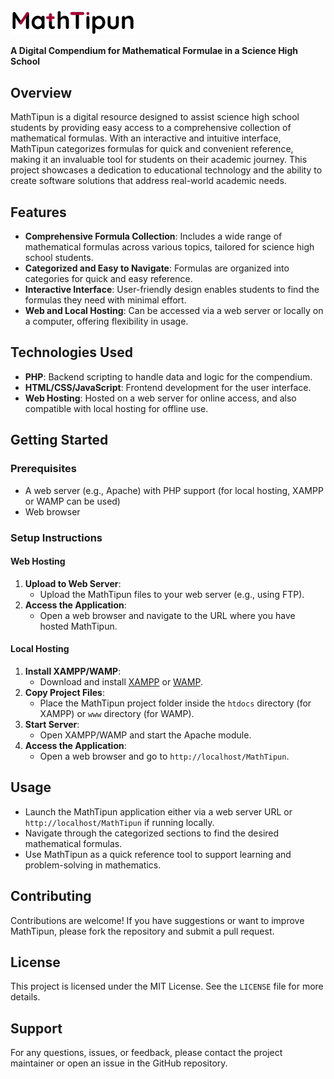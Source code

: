 <img src="https://github.com/RobsRoby/mathtipun/blob/main/assets/img/MATHTIPUN.png" alt="logo" width="200">

**A Digital Compendium for Mathematical Formulae in a Science High School**

## Overview
MathTipun is a digital resource designed to assist science high school students by providing easy access to a comprehensive collection of mathematical formulas. With an interactive and intuitive interface, MathTipun categorizes formulas for quick and convenient reference, making it an invaluable tool for students on their academic journey. This project showcases a dedication to educational technology and the ability to create software solutions that address real-world academic needs.

## Features
- **Comprehensive Formula Collection**: Includes a wide range of mathematical formulas across various topics, tailored for science high school students.
- **Categorized and Easy to Navigate**: Formulas are organized into categories for quick and easy reference.
- **Interactive Interface**: User-friendly design enables students to find the formulas they need with minimal effort.
- **Web and Local Hosting**: Can be accessed via a web server or locally on a computer, offering flexibility in usage.

## Technologies Used
- **PHP**: Backend scripting to handle data and logic for the compendium.
- **HTML/CSS/JavaScript**: Frontend development for the user interface.
- **Web Hosting**: Hosted on a web server for online access, and also compatible with local hosting for offline use.

## Getting Started

### Prerequisites
- A web server (e.g., Apache) with PHP support (for local hosting, XAMPP or WAMP can be used)
- Web browser

### Setup Instructions

#### Web Hosting
1. **Upload to Web Server**:
   - Upload the MathTipun files to your web server (e.g., using FTP).
2. **Access the Application**:
   - Open a web browser and navigate to the URL where you have hosted MathTipun.

#### Local Hosting
1. **Install XAMPP/WAMP**:
   - Download and install [XAMPP](https://www.apachefriends.org/index.html) or [WAMP](http://www.wampserver.com/).
2. **Copy Project Files**:
   - Place the MathTipun project folder inside the `htdocs` directory (for XAMPP) or `www` directory (for WAMP).
3. **Start Server**:
   - Open XAMPP/WAMP and start the Apache module.
4. **Access the Application**:
   - Open a web browser and go to `http://localhost/MathTipun`.

## Usage
- Launch the MathTipun application either via a web server URL or `http://localhost/MathTipun` if running locally.
- Navigate through the categorized sections to find the desired mathematical formulas.
- Use MathTipun as a quick reference tool to support learning and problem-solving in mathematics.

## Contributing
Contributions are welcome! If you have suggestions or want to improve MathTipun, please fork the repository and submit a pull request.

## License
This project is licensed under the MIT License. See the `LICENSE` file for more details.

## Support
For any questions, issues, or feedback, please contact the project maintainer or open an issue in the GitHub repository.
